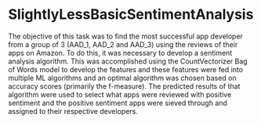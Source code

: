 # SlightlyLessBasicSentimentAnalysis
 
The objective of this task was to find the most successful app developer from a group of 3 (AAD_1, AAD_2 and AAD_3) using the reviews of their apps on Amazon. To do this, it was necessary to develop a sentiment analysis algorithm. This was accomplished using the CountVectorizer Bag of Words model to develop the features and these features were fed into multiple ML algorithms and an optimal algorithm was chosen based on accuracy scores (primarily the f-measure). The predicted results of that algorithm were used to select what apps were reviewed with positive sentiment and the positive sentiment apps were sieved through and assigned to their respective developers.